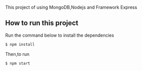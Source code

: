  
This project of using MongoDB,Nodejs and Framework Express

## How to run this project



Run the command below to install the dependencies

```bash
$ npm install
```

Then,to run 

```bash
$ npm start
```





